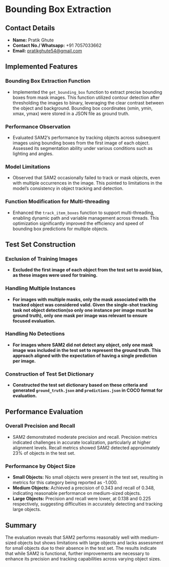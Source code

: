 # Bounding Box Extraction

## Contact Details
- **Name:** Pratik Ghute
- **Contact No./ Whatsapp:** +91 7057033662
- **Email:** pratikghute54@gmail.com

## Implemented Features

### Bounding Box Extraction Function
- Implemented the `get_bounding_box` function to extract precise bounding boxes from mask images. This function utilized contour detection after thresholding the images to binary, leveraging the clear contrast between the object and background. Bounding box coordinates (xmin, ymin, xmax, ymax) were stored in a JSON file as ground truth.

### Performance Observation
- Evaluated SAM2’s performance by tracking objects across subsequent images using bounding boxes from the first image of each object. Assessed its segmentation ability under various conditions such as lighting and angles.

### Model Limitations
- Observed that SAM2 occasionally failed to track or mask objects, even with multiple occurrences in the image. This pointed to limitations in the model’s consistency in object tracking and detection.

### Function Modification for Multi-threading
- Enhanced the `track_item_boxes` function to support multi-threading, enabling dynamic path and variable management across threads. This optimization significantly improved the efficiency and speed of bounding box predictions for multiple objects.

## **Test Set Construction**

### Exclusion of Training Images
- **Excluded the first image of each object from the test set to avoid bias, as these images were used for training.**

### Handling Multiple Instances
- **For images with multiple masks, only the mask associated with the tracked object was considered valid. Given the single-shot tracking task not object detection(so only one instance per image must be ground truth), only one mask per image was relevant to ensure focused evaluation.**

### Handling No Detections
- **For images where SAM2 did not detect any object, only one mask image was included in the test set to represent the ground truth. This approach aligned with the expectation of having a single prediction per image.**

### Construction of Test Set Dictionary
- **Constructed the test set dictionary based on these criteria and generated `ground_truth.json` and `predictions.json` in COCO format for evaluation.**

## Performance Evaluation

### Overall Precision and Recall
- SAM2 demonstrated moderate precision and recall. Precision metrics indicated challenges in accurate localization, particularly at higher alignment levels. Recall metrics showed SAM2 detected approximately 23% of objects in the test set.

### Performance by Object Size
- **Small Objects:** No small objects were present in the test set, resulting in metrics for this category being reported as -1.000.
- **Medium Objects:** Achieved a precision of 0.343 and recall of 0.348, indicating reasonable performance on medium-sized objects.
- **Large Objects:** Precision and recall were lower, at 0.138 and 0.225 respectively, suggesting difficulties in accurately detecting and tracking large objects.

## Summary
The evaluation reveals that SAM2 performs reasonably well with medium-sized objects but shows limitations with large objects and lacks assessment for small objects due to their absence in the test set. The results indicate that while SAM2 is functional, further improvements are necessary to enhance its precision and tracking capabilities across varying object sizes.
